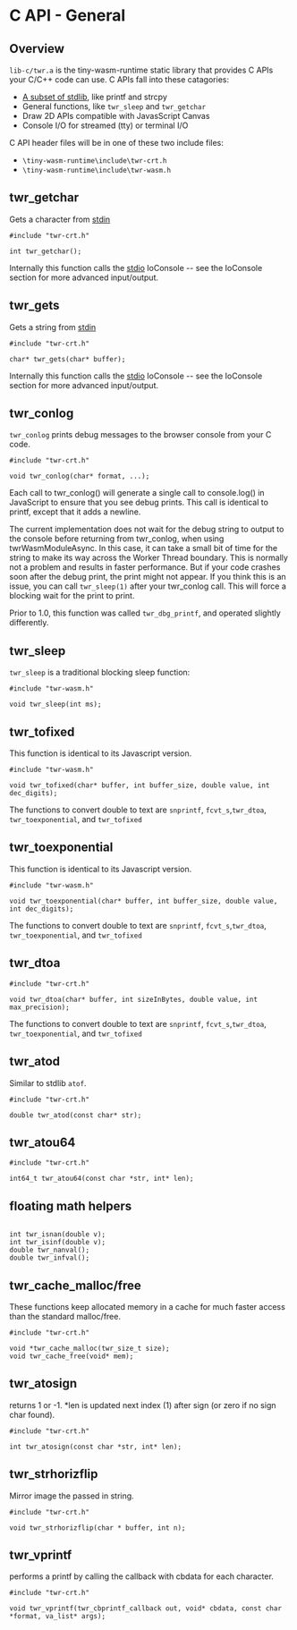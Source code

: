 
# C API - General 
## Overview
`lib-c/twr.a` is the tiny-wasm-runtime static library that provides C APIs your C/C++ code can use.  C APIs fall into these catagories:

- [A subset of stdlib](api-c-stdlib.md), like printf and strcpy
- General functions, like `twr_sleep` and `twr_getchar`
- Draw 2D APIs compatible with JavasScript Canvas
- Console I/O for streamed (tty) or terminal I/O


C API header files will be in one of these two include files:

- `\tiny-wasm-runtime\include\twr-crt.h`
- `\tiny-wasm-runtime\include\twr-wasm.h`

## twr_getchar
Gets a character from [stdin](../gettingstarted/stdio.md)
~~~
#include "twr-crt.h"

int twr_getchar();
~~~

Internally this function calls the [stdio](../gettingstarted/stdio.md) IoConsole -- see the IoConsole section for more advanced input/output.

## twr_gets
Gets a string from [stdin](../gettingstarted/stdio.md) 
~~~
#include "twr-crt.h"

char* twr_gets(char* buffer);
~~~

Internally this function calls the [stdio](../gettingstarted/stdio.md) IoConsole -- see the IoConsole section for more advanced input/output.
## twr_conlog
`twr_conlog` prints debug messages to the browser console from your C code.
~~~
#include "twr-crt.h"

void twr_conlog(char* format, ...);
~~~

Each call to twr_conlog() will generate a single call to console.log() in JavaScript to ensure that you see debug prints.  This call is identical to printf, except that it adds a newline.

The current implementation does not wait for the debug string to output to the console before returning from twr_conlog, when using twrWasmModuleAsync.  In this case, it can take a small bit of time for the string to make its way across the Worker Thread boundary.  This is normally not a problem and results in faster performance.  But if your code crashes soon after the debug print, the print might not appear.  If you think this is an issue, you can call `twr_sleep(1)` after your twr_conlog call.  This will force a blocking wait for the print to print.

Prior to 1.0, this function was called `twr_dbg_printf`, and operated slightly differently.

## twr_sleep
`twr_sleep` is a traditional blocking sleep function:
~~~
#include "twr-wasm.h"

void twr_sleep(int ms);
~~~

## twr_tofixed
This function is identical to its Javascript version.
~~~
#include "twr-wasm.h"

void twr_tofixed(char* buffer, int buffer_size, double value, int dec_digits);
~~~

The functions to convert double to text are `snprintf`, `fcvt_s`,`twr_dtoa`, `twr_toexponential`, and `twr_tofixed`

## twr_toexponential
This function is identical to its Javascript version.

~~~
#include "twr-wasm.h"

void twr_toexponential(char* buffer, int buffer_size, double value, int dec_digits);
~~~

The functions to convert double to text are `snprintf`, `fcvt_s`,`twr_dtoa`, `twr_toexponential`, and `twr_tofixed`

## twr_dtoa
~~~
#include "twr-crt.h"

void twr_dtoa(char* buffer, int sizeInBytes, double value, int max_precision);
~~~

The functions to convert double to text are `snprintf`, `fcvt_s`,`twr_dtoa`, `twr_toexponential`, and `twr_tofixed`

## twr_atod
Similar to stdlib `atof`.
~~~
#include "twr-crt.h"

double twr_atod(const char* str);
~~~

## twr_atou64
~~~
#include "twr-crt.h"

int64_t twr_atou64(const char *str, int* len);
~~~

## floating math helpers
~~~

int twr_isnan(double v);
int twr_isinf(double v);
double twr_nanval();
double twr_infval();
~~~

## twr_cache_malloc/free
These functions keep allocated memory in a cache for much faster access than the standard malloc/free.
~~~
#include "twr-crt.h"

void *twr_cache_malloc(twr_size_t size);
void twr_cache_free(void* mem);
~~~

## twr_atosign
returns 1 or -1.  *len is updated next index (1) after sign (or zero if no sign char found).
~~~
#include "twr-crt.h"

int twr_atosign(const char *str, int* len);
~~~

## twr_strhorizflip
Mirror image the passed in string.
~~~
#include "twr-crt.h"

void twr_strhorizflip(char * buffer, int n);
~~~

## twr_vprintf
performs a printf by calling the callback with cbdata for each character.
~~~
#include "twr-crt.h"

void twr_vprintf(twr_cbprintf_callback out, void* cbdata, const char *format, va_list* args);
~~~

